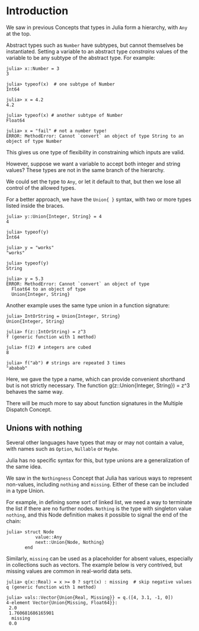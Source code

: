 # Introduction

We saw in previous Concepts that types in Julia form a hierarchy, with `Any` at the top.

Abstract types such as `Number` have subtypes, but cannot themselves be instantiated.
Setting a variable to an abstract type _constrains_ values of the variable to be any subtype of the abstract type.
For example:

```julia-repl
julia> x::Number = 3
3

julia> typeof(x)  # one subtype of Number
Int64

julia> x = 4.2
4.2

julia> typeof(x) # another subtype of Number
Float64

julia> x = "fail" # not a number type!
ERROR: MethodError: Cannot `convert` an object of type String to an object of type Number
```

This gives us one type of flexibility in constraining which inputs are valid.

However, suppose we want a variable to accept both integer and string values?
These types are not in the same branch of the hierarchy.

We could set the type to `Any`, or let it default to that, but then we lose all control of the allowed types.

For a better approach, we have the `Union{ }` syntax, with two or more types listed inside the braces.

```julia-repl
julia> y::Union{Integer, String} = 4
4

julia> typeof(y)
Int64

julia> y = "works"
"works"

julia> typeof(y)
String

julia> y = 5.3
ERROR: MethodError: Cannot `convert` an object of type 
  Float64 to an object of type 
  Union{Integer, String}
```

Another example uses the same type union in a function signature:

```julia-repl
julia> IntOrString = Union{Integer, String}
Union{Integer, String}

julia> f(z::IntOrString) = z^3
f (generic function with 1 method)

julia> f(2) # integers are cubed
8

julia> f("ab") # strings are repeated 3 times
"ababab"
```

Here, we gave the type a name, which can provide convenient shorthand but is not strictly necessary.
The function g(z::Union{Integer, String}) = z^3 behaves the same way.

There will be much more to say about function signatures in the Multiple Dispatch Concept.

## Unions with nothing

Several other languages have types that may or may not contain a value, with names such as `Option`, `Nullable` or `Maybe`.

Julia has no specific syntax for this, but type unions are a generalization of the same idea.

We saw in the `Nothingness` Concept that Julia has various ways to represent non-values, including `nothing` and `missing`.
Either of these can be included in a type Union.

For example, in defining some sort of linked list, we need a way to terminate the list if there are no further nodes.
`Nothing` is the type with singleton value `nothing`, and this Node definition makes it possible to signal the end of the chain:

```julia-repl
julia> struct Node
           value::Any
           next::Union{Node, Nothing}
       end
```

Similarly, `missing` can be used as a placeholder for absent values, especially in collections such as vectors.
The example below is very contrived, but missing values are common in real-world data sets.

```julia-repl
julia> q(x::Real) = x >= 0 ? sqrt(x) : missing  # skip negative values
q (generic function with 1 method)

julia> vals::Vector{Union{Real, Missing}} = q.([4, 3.1, -1, 0])
4-element Vector{Union{Missing, Float64}}:
 2.0
 1.760681686165901
  missing
 0.0
```
